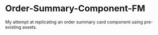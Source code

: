 # Order-Summary-Component-FM
My attempt at replicating an order summary card component using pre-existing assets.
